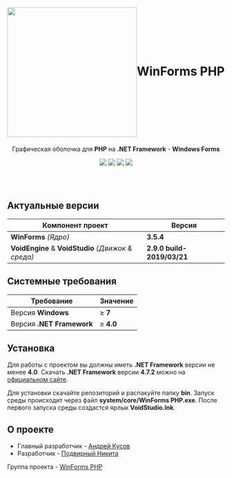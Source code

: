 <h1 align="center"><a href="https://vk.com/winforms"><img align="center" src="https://i.ibb.co/7gwm4Vz/e-Iqnn3-Zx-Ptw.jpg" height="300px"></a>WinForms PHP</h1>

<p align="center">Графическая оболочка для <b>PHP</b> на <b>.NET Framework</b> - <b>Windows Forms</b></p>

<p align="center">
  <a href="https://scrutinizer-ci.com/g/KRypt0nn/WinForms-PHP/?branch=master"><img src="https://scrutinizer-ci.com/g/KRypt0nn/WinForms-PHP/badges/quality-score.png?b=master"></a>
  <a href="https://scrutinizer-ci.com/g/KRypt0nn/WinForms-PHP/build-status/master"><img src="https://scrutinizer-ci.com/g/KRypt0nn/WinForms-PHP/badges/build.png?b=master"></a>
  <a href="https://scrutinizer-ci.com/code-intelligence"><img src="https://scrutinizer-ci.com/g/KRypt0nn/WinForms-PHP/badges/code-intelligence.svg?b=master"></a>
  <a href="license.txt"><img src="https://badges.frapsoft.com/os/gpl/gpl.png?v=103"></a>
</p><br><br>

## Актуальные версии

Компонент проект | Версия
------------- | -------------
**WinForms** *(Ядро)* | **3.5.4**
**VoidEngine** & **VoidStudio** *(Движок & среда)* | **2.9.0 build-2019/03/21**

## Системные требования

Требование | Значение
------------- | -------------
Версия **Windows** | ≥ **7**
Версия **.NET Framework** | ≥ **4.0**

## Установка

Для работы с проектом вы должны иметь **.NET Framework** версии не менее **4.0**. Скачать **.NET Framework** версии **4.7.2** можно на [официальном сайте](https://dotnet.microsoft.com/download/dotnet-framework-runtime/net472).

Для установки скачайте репозиторий и распакуйте папку **bin**. Запуск среды происходит через файл **system/core/WinForms PHP.exe**. После первого запуска среды создастся ярлык **VoidStudio.lnk**.

## О проекте

* Главный разработчик - [Андрей Кусов](https://vk.com/postmessagea)
* Разработчик - [Подвирный Никита](https://vk.com/technomindlp)

Группа проекта - [WinForms PHP](https://vk.com/winforms)
